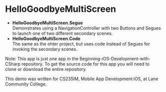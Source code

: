 # HelloGoodbyeMultiScreen
- **HelloGoodbyeMultiScreen.Segue**  
Demonstrates using a NavigationController with two Buttons and Segues to launch one of two different secondary scenes.
- **HelloGoodbyeMultiScreen.Code**  
The same as the ohter project, but uses code instead of Segues for invoking the secondary scenes.


Note: This app is just one app in the Beginning-iOS-Development-with-CSharp repository. To get the source code for this app you will need to clone or download the entire repository.

This demo was written for CS235IM, Mobile App Development:iOS, at Lane Community College.

